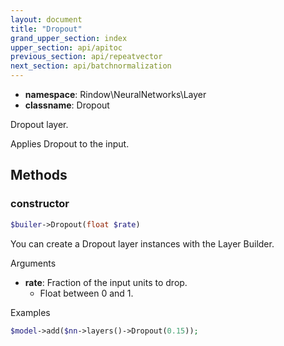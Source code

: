 ```yaml
---
layout: document
title: "Dropout"
grand_upper_section: index
upper_section: api/apitoc
previous_section: api/repeatvector
next_section: api/batchnormalization
---
```


- **namespace**: Rindow\NeuralNetworks\Layer
- **classname**: Dropout

Dropout layer.

Applies Dropout to the input.

Methods
-------

### constructor
```php
$builer->Dropout(float $rate)
```
You can create a Dropout layer instances with the Layer Builder.

Arguments

- **rate**: Fraction of the input units to drop.
    - Float between 0 and 1.

Examples

```php
$model->add($nn->layers()->Dropout(0.15));
```
